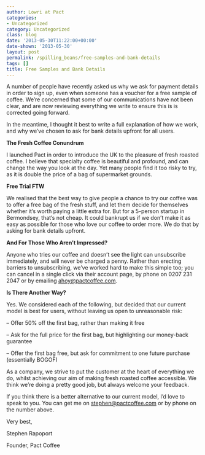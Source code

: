 ```yaml
---
author: Lowri at Pact
categories:
- Uncategorized
category: Uncategorized
class: blog
date: '2013-05-30T11:22:00+00:00'
date-shown: '2013-05-30'
layout: post
permalink: /spilling_beans/free-samples-and-bank-details
tags: []
title: Free Samples and Bank Details
---
```


A number of people have recently asked us why we ask for payment details in
order to sign up, even when someone has a voucher for a free sample of coffee.
We’re concerned that some of our communications have not been clear, and are
now reviewing everything we write to ensure this is is corrected going
forward.

In the meantime, I thought it best to write a full explanation of how we work,
and why we’ve chosen to ask for bank details upfront for all users.

**The Fresh Coffee Conundrum**

I launched Pact in order to introduce the UK to the pleasure of fresh roasted
coffee. I believe that specialty coffee is beautiful and profound, and can
change the way you look at the day. Yet many people find it too risky to try,
as it is double the price of a bag of supermarket grounds.

**Free Trial FTW**

We realised that the best way to give people a chance to try our coffee was to
offer a free bag of the fresh stuff, and let them decide for themselves
whether it’s worth paying a little extra for. But for a 5-person startup in
Bermondsey, that’s not cheap. It could bankrupt us if we don’t make it as easy
as possible for those who love our coffee to order more. We do that by asking
for bank details upfront.

**And For Those Who Aren’t Impressed?**

Anyone who tries our coffee and doesn’t see the light can unsubscribe
immediately, and will never be charged a penny. Rather than erecting barriers
to unsubscribing, we’ve worked hard to make this simple too; you can cancel in
a single click via their account page, by phone on 0207 231 2047 or by
emailing ahoy@pactcoffee.com.

**Is There Another Way?**

Yes. We considered each of the following, but decided that our current model
is best for users, without leaving us open to unreasonable risk:

– Offer 50% off the first bag, rather than making it free

– Ask for the full price for the first bag, but highlighting our money-back
guarantee

– Offer the first bag free, but ask for commitment to one future purchase
(essentially BOGOF)

As a company, we strive to put the customer at the heart of everything we do,
whilst achieving our aim of making fresh roasted coffee accessible. We think
we’re doing a pretty good job, but always welcome your feedback.

If you think there is a better alternative to our current model, I’d love to
speak to you. You can get me on stephen@pactcoffee.com or by phone on the
number above.

Very best,

Stephen Rapoport

Founder, Pact Coffee